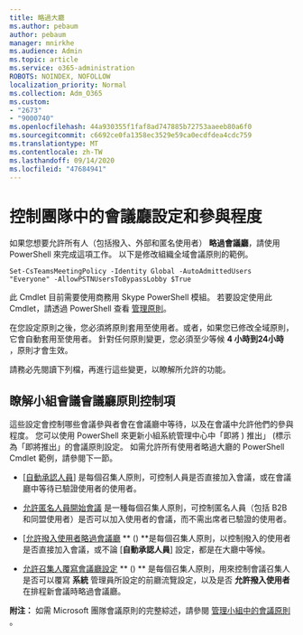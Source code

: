 ```yaml
---
title: 略過大廳
ms.author: pebaum
author: pebaum
manager: mnirkhe
ms.audience: Admin
ms.topic: article
ms.service: o365-administration
ROBOTS: NOINDEX, NOFOLLOW
localization_priority: Normal
ms.collection: Adm_O365
ms.custom:
- "2673"
- "9000740"
ms.openlocfilehash: 44a930355f1faf8ad747885b72753aaeeb80a6f0
ms.sourcegitcommit: c6692ce0fa1358ec3529e59ca0ecdfdea4cdc759
ms.translationtype: MT
ms.contentlocale: zh-TW
ms.lasthandoff: 09/14/2020
ms.locfileid: "47684941"
---
```

# <a name="control-lobby-settings-and-level-of-participation-in-teams"></a>控制團隊中的會議廳設定和參與程度

如果您想要允許所有人（包括撥入、外部和匿名使用者） **略過會議廳**，請使用 PowerShell 來完成這項工作。 以下是修改組織全域會議原則的範例。

`Set-CsTeamsMeetingPolicy -Identity Global -AutoAdmittedUsers "Everyone" -AllowPSTNUsersToBypassLobby $True`

此 Cmdlet 目前需要使用商務用 Skype PowerShell 模組。 若要設定使用此 Cmdlet，請透過 PowerShell 查看 [管理原則](https://docs.microsoft.com/microsoftteams/teams-powershell-overview#managing-policies-via-powershell)。

在您設定原則之後，您必須將原則套用至使用者。或者，如果您已修改全域原則，它會自動套用至使用者。 針對任何原則變更，您必須至少等候 **4 小時到24小時** ，原則才會生效。 

請務必先閱讀下列檔，再進行這些變更，以瞭解所允許的功能。


## <a name="understanding-teams-meeting-lobby-policy-controls"></a>瞭解小組會議會議廳原則控制項

這些設定會控制哪些會議參與者會在會議廳中等待，以及在會議中允許他們的參與程度。 您可以使用 PowerShell 來更新小組系統管理中心中「即將 ) 推出」 (標示為「即將推出」的會議原則設定。 如需允許所有使用者略過大廳的 PowerShell Cmdlet 範例，請參閱下一節。

- [[自動承認人員](https://docs.microsoft.com/microsoftteams/meeting-policies-in-teams#automatically-admit-people)] 是每個召集人原則，可控制人員是否直接加入會議，或在會議廳中等待已驗證使用者的使用者。

- [允許匿名人員開始會議](https://docs.microsoft.com/microsoftteams/meeting-policies-in-teams#allow-anonymous-people-to-start-a-meeting) 是一種每個召集人原則，可控制匿名人員（包括 B2B 和同盟使用者）是否可以加入使用者的會議，而不需出席者已驗證的使用者。

- [[允許撥入使用者略過會議廳](https://docs.microsoft.com/microsoftteams/meeting-policies-in-teams#allow-dial-in-users-to-bypass-the-lobby-coming-soon) ** () **是每個召集人原則，以控制撥入的使用者是否直接加入會議，或不論 [**自動承認人員**] 設定，都是在大廳中等候。

- [允許召集人覆寫會議廳設定](https://docs.microsoft.com/microsoftteams/meeting-policies-in-teams#allow-organizers-to-override-lobby-settings-coming-soon) ** () ** 是每個召集人原則，用來控制會議召集人是否可以覆寫 **系統** 管理員所設定的前廳流覽設定，以及是否 **允許撥入使用者** 在排程新會議時略過會議廳。

**附注：** 如需 Microsoft 團隊會議原則的完整綜述，請參閱 [管理小組中的會議原則](https://docs.microsoft.com/microsoftteams/meeting-policies-in-teams) 。
